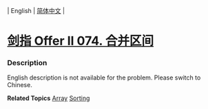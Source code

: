 | English | [简体中文](README.md) |

# [剑指 Offer II 074. 合并区间](https://leetcode-cn.com/problems/SsGoHC)
 ### Description
<p>English description is not available for the problem. Please switch to Chinese.</p>

**Related Topics**  [Array](https://leetcode-cn.com/tag/array) [Sorting](https://leetcode-cn.com/tag/sorting) 